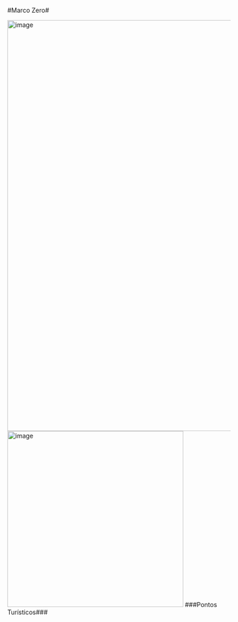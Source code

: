#Marco Zero#

<img width="927" alt="image" src="https://github.com/brittoruth/Visit_Recife-/assets/123418514/761d18e9-8e48-4b87-b7ce-e4b5dc416d6b">



<img width="397" alt="image" src="https://github.com/brittoruth/Visit_Recife/assets/123418514/d078f3f6-2d7b-4001-b73e-46f232c97118">
###Pontos Turísticos###
